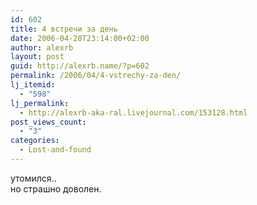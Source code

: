 ```yaml
---
id: 602
title: 4 встречи за день
date: 2006-04-28T23:14:00+02:00
author: alexrb
layout: post
guid: http://alexrb.name/?p=602
permalink: /2006/04/4-vstrechy-za-den/
lj_itemid:
  - "598"
lj_permalink:
  - http://alexrb-aka-ral.livejournal.com/153128.html
post_views_count:
  - "3"
categories:
  - Lost-and-found
---
```

утомился..  
но страшно доволен.